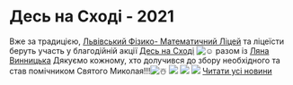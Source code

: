# Десь на Сході - 2021
Вже за традицією, [Львівський Фізико- Математичний Ліцей](https://www.facebook.com/groups/33427370676/user/100032960634084/?__cft__[0]=AZXq5WwEtiGxuKpxeA0TcNjhev1K-AXwTt7PDRIvXzVaWTkXkHoMO1EcoQCKUkN1LAHPrufQwQSHOVdR0C6UBg46GGpCKKL-E9w6RMAfhTGjprOOpliIv1Fl2yBdaCWdD7Mmjpos-6w6GpCxWE9dCAw5r2nSjGTL9_jJTpA1SMEctup-YZHfDc1nFS_VsVweHZ4&amp;__tn__=-]K-R) та ліцеїсти беруть участь у благодійній акції [Десь на Сході](https://www.facebook.com/des.na.skhodi/?__cft__[0]=AZXq5WwEtiGxuKpxeA0TcNjhev1K-AXwTt7PDRIvXzVaWTkXkHoMO1EcoQCKUkN1LAHPrufQwQSHOVdR0C6UBg46GGpCKKL-E9w6RMAfhTGjprOOpliIv1Fl2yBdaCWdD7Mmjpos-6w6GpCxWE9dCAw5r2nSjGTL9_jJTpA1SMEctup-YZHfDc1nFS_VsVweHZ4&amp;__tn__=kK-R) ![☺️](https://www.facebook.com/images/emoji.php/v9/tfb/1/16/263a.png) разом із [Ляна Винницька](https://www.facebook.com/groups/33427370676/user/100003662657033/?__cft__[0]=AZXq5WwEtiGxuKpxeA0TcNjhev1K-AXwTt7PDRIvXzVaWTkXkHoMO1EcoQCKUkN1LAHPrufQwQSHOVdR0C6UBg46GGpCKKL-E9w6RMAfhTGjprOOpliIv1Fl2yBdaCWdD7Mmjpos-6w6GpCxWE9dCAw5r2nSjGTL9_jJTpA1SMEctup-YZHfDc1nFS_VsVweHZ4&amp;__tn__=-]K-R)
Дякуємо кожному, хто долучився до збору необхідного та став помічником Святого Миколая!!!![☃️](https://www.facebook.com/images/emoji.php/v9/tf0/1/16/2603.png)
![](/images/десь-на-сході-2021/рд2.jpg)
![](/images/десь-на-сході-2021/рд3.jpg)
![](/images/десь-на-сході-2021/рд1.jpg)
[Читати усі новини](/news)

